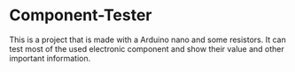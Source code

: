 # Component-Tester
This is a project that is made with a Arduino nano and some resistors. It can test most of the used electronic component and show their value and other important information. 
